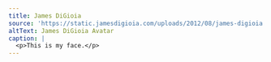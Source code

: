 ```yaml
---
title: James DiGioia
source: 'https://static.jamesdigioia.com/uploads/2012/08/james-digioia.jpg'
altText: James DiGioia Avatar
caption: |
  <p>This is my face.</p>
---
```


